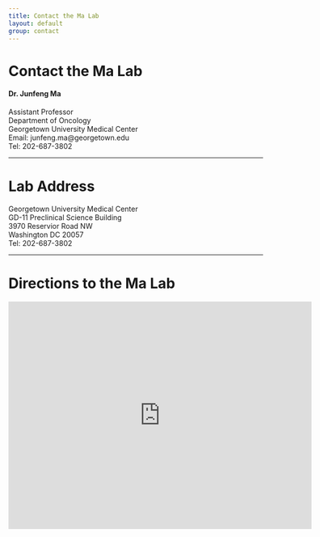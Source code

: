 ```yaml
---
title: Contact the Ma Lab
layout: default
group: contact
---
```


# Contact the Ma Lab


<div class="row">

<div class="col-md-4">

  <h4>Dr. Junfeng Ma</h4>
  Assistant Professor  <br>
  Department of Oncology  <br>
  Georgetown University Medical Center  <br>
  Email: junfeng.ma@georgetown.edu  <br>
  Tel: 202-687-3802

</div>

</div>

* * *

# Lab Address

<div class="row">

<div class="col-md-4">

Georgetown University Medical Center<br>
GD-11 Preclinical Science Building<br>
3970 Reservior Road NW<br>
Washington DC 20057<br>
Tel: 202-687-3802

</div>

</div>

* * *

# Directions to the Ma Lab

<div class="google-maps">
	<!-- <iframe src="https://www.google.com/maps/embed/v1/streetview?location=38.9117%2C-77.0779&key=AIzaSyDFLh0ZGZcuaDYNV0OmkoE2jlVxr8WwQHE" width="600" height="450" frameborder="0" style="border:0" allowfullscreen></iframe> -->


  <iframe width="600" height="450" frameborder="0" style="border:0" src="https://www.google.com/maps/embed/v1/streetview?location=38.9117%2C-77.0779&key=AIzaSyDFLh0ZGZcuaDYNV0OmkoE2jlVxr8WwQHE" allowfullscreen></iframe>
</div>